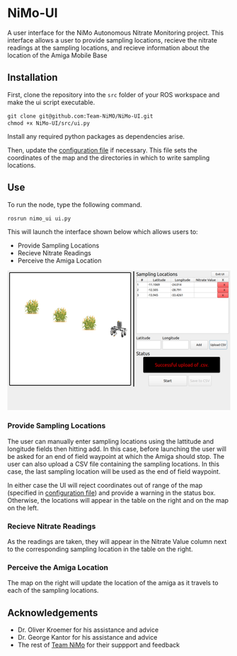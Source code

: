 # NiMo-UI
A user interface for the NiMo Autonomous Nitrate Monitoring project. This interface allows a user to provide sampling locations, recieve the nitrate readings at the sampling locations, and recieve information about the location of the Amiga Mobile Base

## Installation
First, clone the repository into the `src` folder of your ROS workspace and make the ui script executable.
```
git clone git@github.com:Team-NiMO/NiMo-UI.git
chmod +x NiMo-UI/src/ui.py
```

Install any required python packages as dependencies arise.

Then, update the [configuration file](config/default.yaml) if necessary. This file sets the coordinates of the map and the directories in which to write sampling locations.

## Use
To run the node, type the following command.

```
rosrun nimo_ui ui.py
```

This will launch the interface shown below which allows users to:
- Provide Sampling Locations
- Recieve Nitrate Readings
- Perceive the Amiga Location

<img src="https://github.com/Team-NiMO/NiMo-UI/blob/main/docs/ui.png" width="650">

### Provide Sampling Locations
The user can manually enter sampling locations using the lattitude and longitude fields then hitting add. In this case, before launching the user will be asked for an end of field waypoint at which the Amiga should stop. The user can also upload a CSV file containing the sampling locations. In this case, the last sampling location will be used as the end of field waypoint.

In either case the UI will reject coordinates out of range of the map (specified in [configuration file](config/default.yaml)) and provide a warning in the status box. Otherwise, the locations will appear in the table on the right and on the map on the left.

### Recieve Nitrate Readings
As the readings are taken, they will appear in the Nitrate Value column next to the corresponding sampling location in the table on the right.

### Perceive the Amiga Location
The map on the right will update the location of the amiga as it travels to each of the sampling locations.

## Acknowledgements
- Dr. Oliver Kroemer for his assistance and advice
- Dr. George Kantor for his assistance and advice
- The rest of [Team NiMo](https://github.com/Team-NiMO) for their suppport and feedback